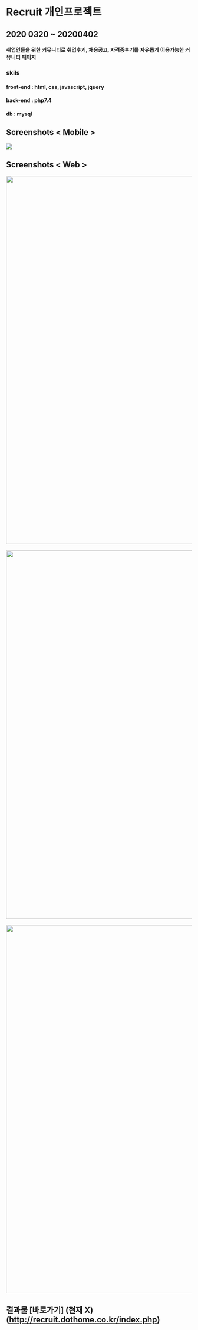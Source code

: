 # Recruit 개인프로젝트
## 2020 0320 ~ 20200402
#### 취업인들을 위한 커뮤니티로 취업후기, 채용공고, 자격증후기를 자유롭게 이용가능한 커뮤니티 페이지
### skils
#### front-end : html, css, javascript, jquery
#### back-end : php7.4
#### db : mysql

Screenshots < Mobile >
-------------
<div>
  <img src="https://user-images.githubusercontent.com/49905817/90545836-2fcc9e00-e1c4-11ea-926b-aa00827cc6a5.png">
</div>

Screenshots < Web >
-------------
<div>
  <img width="1000" src="https://user-images.githubusercontent.com/49905817/90629269-0bbb9c00-e25a-11ea-83e7-01162f18f309.png">
  <br><br>
  <img width="1000" src="https://user-images.githubusercontent.com/49905817/90546922-b5048280-e1c5-11ea-9f28-f79cf17941c7.png">
  <br><br>
  <img width="1000" src="https://user-images.githubusercontent.com/49905817/90546929-b6ce4600-e1c5-11ea-9241-476d991f18b2.png">
</div>








## 결과물 [바로가기] (현재 X) (http://recruit.dothome.co.kr/index.php)


